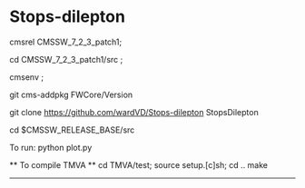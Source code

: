 # Stops-dilepton 
cmsrel CMSSW_7_2_3_patch1;

cd CMSSW_7_2_3_patch1/src ;

cmsenv ;

git cms-addpkg FWCore/Version

git clone https://github.com/wardVD/Stops-dilepton StopsDilepton

cd $CMSSW_RELEASE_BASE/src

To run: python plot.py

** To compile TMVA **
cd TMVA/test; source setup.[c]sh; 
cd ..
make
******************** 

